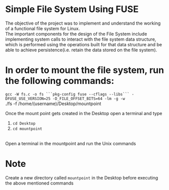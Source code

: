 # Simple File System Using FUSE
The objective of the project was to implement and understand the working of a
functional file system for Linux. <br>
The important components for the design of the File System include implementing
system calls to interact with the file system data structure, which is performed using the
operations built for that data structure and be able to achieve persistence(i.e. retain the
data stored on the file system).<br>

# In order to mount the file system, run the following commands:
`gcc -W fs.c -o fs ```pkg-config fuse --cflags --libs``` -DFUSE_USE_VERSION=25 -D_FILE_OFFSET_BITS=64 -lm -g -w` <br>
./fs -f /home/(username)/Desktop/mountpoint <br>

Once the mount point gets created in the Desktop open a terminal and type <br>
1. `cd Desktop` <br> 
2. `cd mountpoint` <br>
<br>
Open a terminal in the mountpoint and run the Unix commands <br>

# Note
Create a new directory called `mountpoint` in the Desktop before executing the above mentioned commands


